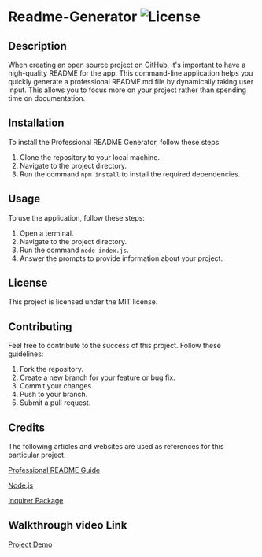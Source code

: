 # Readme-Generator ![License](https://img.shields.io/badge/license-MIT-brightgreen)

## Description

When creating an open source project on GitHub, it's important to have a high-quality README for the app. This command-line application helps you quickly generate a professional README.md file by dynamically taking user input. This allows you to focus more on your project rather than spending time on documentation.

## Installation

To install the Professional README Generator, follow these steps:

1. Clone the repository to your local machine.
2. Navigate to the project directory.
3. Run the command `npm install` to install the required dependencies.

## Usage

To use the application, follow these steps:

1. Open a terminal.
2. Navigate to the project directory.
3. Run the command `node index.js`.
4. Answer the prompts to provide information about your project.

## License

This project is licensed under the MIT license.

## Contributing

Feel free to contribute to the success of this project. Follow these guidelines:

1. Fork the repository.
2. Create a new branch for your feature or bug fix.
3. Commit your changes.
4. Push to your branch.
5. Submit a pull request.

## Credits

The following articles and websites are used as references for this particular project.

[Professional README Guide](https://coding-boot-camp.github.io/full-stack/github/professional-readme-guide)

[Node.js](https://nodejs.org/en/learn/getting-started/introduction-to-nodejs)

[Inquirer Package](https://www.npmjs.com/package/inquirer)

## Walkthrough video Link

[Project Demo](https://drive.google.com/file/d/1QKKehL2Yxbt9PvhT3bk2vA3Jw71gYjEe/view)
